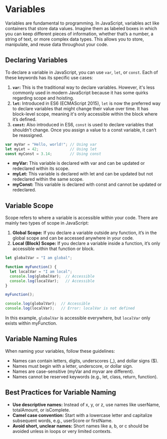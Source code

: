 # Variables

Variables are fundamental to programming. In JavaScript, variables act like containers that store data values. Imagine
them as labeled boxes in which you can keep different pieces of information, whether that’s a number, a string of text,
or more complex data types. This allows you to store, manipulate, and reuse data throughout your code.

## Declaring Variables

To declare a variable in JavaScript, you can use `var`, `let`, or `const`. Each of these keywords has its specific use
cases:

1. **`var`:** This is the traditional way to declare variables. However, it's less commonly used in modern JavaScript
   because it has some quirks regarding scope and hoisting.
2. **`let`:** Introduced in ES6 (ECMAScript 2015), `let` is now the preferred way to declare variables that might change
   their
   value over time. It has block-level scope, meaning it's only accessible within the block where it’s defined.
3. **`const`:** Also introduced in ES6, `const` is used to declare variables that shouldn’t change. Once you assign a
   value
   to a const variable, it can’t be reassigned.

```js
var myVar = "Hello, world!"; // Using var
let myLet = 42;              // Using let
const myConst = 3.14;        // Using const
```

* **myVar:** This variable is declared with var and can be updated or redeclared within its scope.
* **myLet:** This variable is declared with let and can be updated but not redeclared within the same scope.
* **myConst:** This variable is declared with const and cannot be updated or redeclared.

## Variable Scope

Scope refers to where a variable is accessible within your code. There are mainly two types of scope in JavaScript:

1. **Global Scope:** If you declare a variable outside any function, it’s in the global scope and can be accessed
   anywhere in your code.
2. **Local (Block) Scope:** If you declare a variable inside a function, it’s only accessible within that function or
   block.

```js
let globalVar = "I am global";

function myFunction() {
  let localVar = "I am local";
  console.log(globalVar);  // Accessible
  console.log(localVar);   // Accessible
}

myFunction();

console.log(globalVar);  // Accessible
console.log(localVar);   // Error: localVar is not defined
```

In this example, `globalVar` is accessible everywhere, but `localVar` only exists within myFunction.

## Variable Naming Rules
When naming your variables, follow these guidelines:

* Names can contain letters, digits, underscores (_), and dollar signs ($).
* Names must begin with a letter, underscore, or dollar sign.
* Names are case-sensitive (myVar and myvar are different).
* Names cannot be reserved keywords (e.g., let, class, return, function).

## Best Practices for Variable Naming

* **Use descriptive names:** Instead of x, y, or z, use names like userName, totalAmount, or isComplete.
* **Camel case convention:** Start with a lowercase letter and capitalize subsequent words, e.g., userScore or firstName.
* **Avoid short, unclear names:** Short names like a, b, or c should be avoided unless in loops or very limited contexts.
